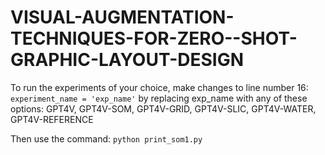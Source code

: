 # VISUAL-AUGMENTATION-TECHNIQUES-FOR-ZERO--SHOT-GRAPHIC-LAYOUT-DESIGN

To run the experiments of your choice, make changes to line number 16:
`experiment_name = 'exp_name'`
by replacing exp_name with any of these options: GPT4V, GPT4V-SOM, GPT4V-GRID, GPT4V-SLIC, GPT4V-WATER, GPT4V-REFERENCE

Then use the command: `python print_som1.py`
